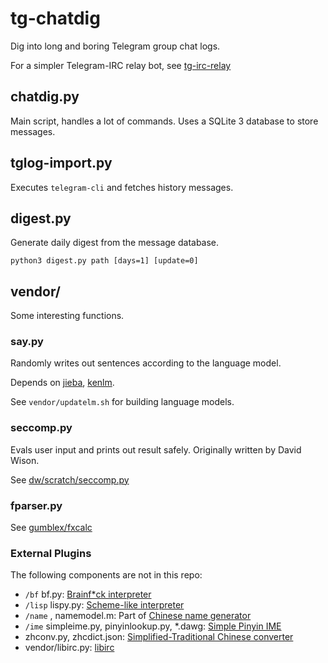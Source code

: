 # tg-chatdig
Dig into long and boring Telegram group chat logs.

For a simpler Telegram-IRC relay bot, see [tg-irc-relay](https://github.com/gumblex/tg-irc-relay)

## chatdig.py

Main script, handles a lot of commands. Uses a SQLite 3 database to store messages.

## tglog-import.py

Executes `telegram-cli` and fetches history messages.

## digest.py

Generate daily digest from the message database.

`python3 digest.py path [days=1] [update=0]`

## vendor/

Some interesting functions.

### say.py

Randomly writes out sentences according to the language model.

Depends on [jieba](https://github.com/fxsjy/jieba), [kenlm](https://github.com/kpu/kenlm).

See `vendor/updatelm.sh` for building language models.

### seccomp.py

Evals user input and prints out result safely. Originally written by David Wison.

See [dw/scratch/seccomp.py](https://github.com/dw/scratch/blob/master/seccomp.py)

### fparser.py

See [gumblex/fxcalc](https://github.com/gumblex/fxcalc)

### External Plugins

The following components are not in this repo:

* `/bf` bf.py: [Brainf*ck interpreter](http://www.cs.princeton.edu/~ynaamad/misc/bf.htm)
* `/lisp` lispy.py: [Scheme-like interpreter](http://norvig.com/lispy.html)
* `/name` , namemodel.m: Part of [Chinese name generator](https://github.com/gumblex/chinesename)
* `/ime` simpleime.py, pinyinlookup.py, \*.dawg: [Simple Pinyin IME](https://github.com/gumblex/simpleime)
* zhconv.py, zhcdict.json: [Simplified-Traditional Chinese converter](https://github.com/gumblex/zhconv)
* vendor/libirc.py: [libirc](https://github.com/m13253/libirc)
